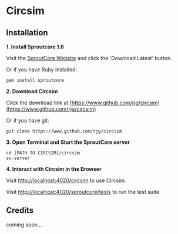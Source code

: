 Circsim
====================



Installation
------------

**1. Install Sproutcore 1.6** 

Visit the [SproutCore Website](http://www.sproutcore.com) and click the 'Download Latest' button.

Or if you have Ruby installed:

    gem install sproutcore
     
**2. Download Circsim**

Click the download link at [https://www.github.com/rjg/circsim](https://www.github.com/rjg/circsim)

Or if you have git: 

    git clone https://www.github.com/rjg/circsim

**3. Open Terminal and Start the SproutCore server**

    cd [PATH TO CIRCSIM]/circsim
    sc-server
    
**4. Interact with Circsim in the Browser**

Visit [http://localhost:4020/circsim](http://localhost:4020/circsim) to use Circsim.

Visit [http://localhost:4020/sproutcore/tests](http://localhost:4020/sproutcore/tests) to run the test suite.



Credits
-------



coming soon...